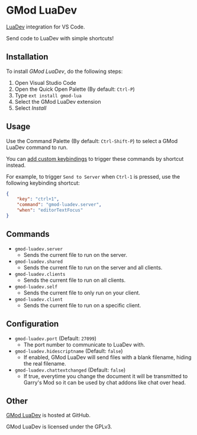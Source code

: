 # GMod LuaDev

[LuaDev](https://github.com/noiwex/luadev) integration for VS Code.

Send code to LuaDev with simple shortcuts!

## Installation

To install *GMod LuaDev*, do the following steps:

1. Open Visual Studio Code
2. Open the Quick Open Palette (By default: `Ctrl-P`)
3. Type `ext install gmod-lua`
4. Select the GMod LuaDev extension
5. Select *Install*

## Usage

Use the Command Palette (By default: `Ctrl-Shift-P`) to select a GMod LuaDev
command to run.

You can
[add custom keybindings](https://code.visualstudio.com/docs/customization/keybindings#_customizing-shortcuts)
to trigger these commands by shortcut instead.

For example, to trigger `Send to Server` when `Ctrl-1` is pressed, use the
following keybinding shortcut:

``` json
{
	"key": "ctrl+1",
	"command": "gmod-luadev.server",
	"when": "editorTextFocus"
}
```

## Commands

- `gmod-luadev.server`
	- Sends the current file to run on the server.
- `gmod-luadev.shared`
	- Sends the current file to run on the server and all clients.
- `gmod-luadev.clients`
	- Sends the current file to run on all clients.
- `gmod-luadev.self`
	- Sends the current file to only run on your client.
- `gmod-luadev.client`
	- Sends the current file to run on a specific client.

## Configuration

- `gmod-luadev.port` (Default: `27099`)
	- The port number to communicate to LuaDev with.
- `gmod-luadev.hidescriptname` (Default: `false`)
	- If enabled, GMod LuaDev will send files with a blank filename, hiding
	  the real filename.
- `gmod-luadev.chattextchanged` (Default: `false`)
	- If true, everytime you change the document it will be transmitted to Garry's Mod so it can be used by chat addons like chat over head.

## Other

[GMod LuaDev](https://github.com/lixquid/vscode-gmod-luadev) is hosted at
GitHub.

GMod LuaDev is licensed under the GPLv3.
